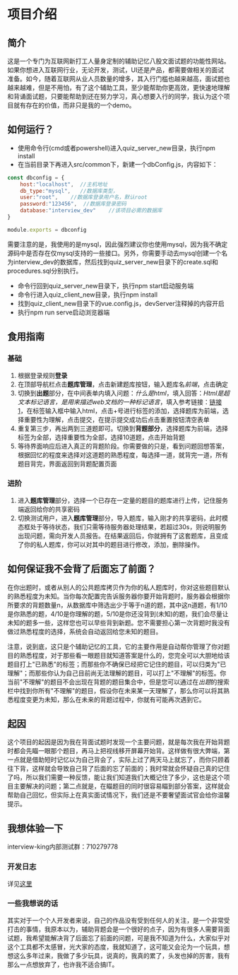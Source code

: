 # 项目介绍

## 简介

这是一个专门为互联网新打工人量身定制的辅助记忆八股文面试题的功能性网站。如果你想进入互联网行业，无论开发，测试，UI还是产品，都需要做相关的面试准备。如今，随着互联网从业人员数量的增多，其入行门槛也越来越高，面试题也越来越难，但是不用怕，有了这个辅助工具，至少能帮助你更高效，更快速地理解和背诵面试题，只要能帮助到还在努力学习，真心想要入行的同学，我认为这个项目就有存在的价值，而非只是我的一个demo。

## 如何运行？

- 使用命令行(cmd或者powershell)进入quiz_server_new目录，执行npm install
- 在当前目录下再进入src/common下，新建一个dbConfig.js，内容如下：

```javascript
const dbconfig = {
    host:"localhost",  //主机地址
    db_type:"mysql",   //数据库类型，
    user:"root",    //数据库登录用户名，默认root
    password:"123456",  //数据库登录密码
    database:"interview_dev"    //该项目必需的数据库
}

module.exports = dbconfig
```

需要注意的是，我使用的是mysql，因此强烈建议你也使用mysql，因为我不确定源码中是否存在仅mysql支持的一些接口。另外，你需要手动去mysql创建一个名为interview_dev的数据库，然后找到quiz_server_new目录下的create.sql和procedures.sql分别执行。

- 命令行回到quiz_server_new目录下，执行npm start启动服务端
- 命令行进入quiz_client_new目录，执行npm install
- 找到quiz_client_new目录下的vue.config.js，devServer注释掉的内容开启
- 执行npm run serve启动浏览器端

## 食用指南

### 基础

1. 根据登录规则**登录**
2. 在顶部导航栏点击**题库管理**，点击新建题库按钮，输入题库名*前端*，点击确定
3. 切换到**出题**部分，在中间表单内填入问题：*什么是html*，填入回答：*Html是超文本标记语言，是用来描述web文档的一种标记语言*，填入参考链接：[链接1](https://baike.baidu.com/item/HTML/97049?fr=aladdin)，在标签输入框中输入html，点击+号进行标签的添加，选择题库为前端，选择重要性为理解，点击提交，在提示提交成功后点击重置按钮清空表单
4. 重复第三步，再出两到三道题即可。切换到**背题部分**，选择题库为前端，选择标签为全部，选择重要性为全部，选择10道题，点击开始背题
5. 等待界面响应后进入真正的背题阶段。你需要做的只是，看到问题回想答案，根据回忆的程度来选择对这道题的熟悉程度，每选择一道，就背完一道，所有题目背完，界面返回到背题配置页面

### 进阶

1. 进入**题库管理**部分，选择一个已存在一定量的题目的题库进行上传，记住服务端返回给你的共享密码
2. 切换测试用户，进入**题库管理**部分，导入题库，输入刚才的共享密码，此时模态框处于等待状态，我们只需等待服务器处理结果，若超过30s，则说明服务出现问题，需向开发人员报告。在结果返回后，你就拥有了这套题库，且变成了你的私人题库，你可以对其中的题目进行修改，添加，删除操作。

## 如何保证我不会背了后面忘了前面？

在你出题时，或者从别人的公共题库拷贝作为你的私人题库时，你对这些题目默认的熟悉程度为未知。当你每次配置完告诉服务器你要开始背题时，服务器会根据你所要求的背题数量n，从数据库中筛选出少于等于n道的题，其中这n道题，有1/10是你熟悉的题，4/10是你理解的题，5/10是你还没背到(未知)的题，我们会尽量让未知的题多一些，这样您也可以早些背到新题。您不需要担心第一次背题时我没有做过熟悉程度的选择，系统会自动返回给您未知的题目。

注意，说到底，这只是个辅助记忆的工具，它的主要作用是自动帮你管理了你对题目的熟悉程度，对于那些看一眼题目就知道答案是什么的，您完全可以大胆地给该题目打上"已熟悉"的标签；而那些你不确保已经把它记住的题目，可以归类为"已理解"；而那些你认为自己目前尚无法理解的题目，可以打上"不理解"的标签。你当前"不理解"的题目不会出现在背题的题目集合中，但是您可以通过在*出题*的搜索栏中找到你所有"不理解"的题目，假设你在未来某一天理解了，那么你可以将其熟悉程度变更为未知，那么在未来的背题过程中，你就有可能再次遇到它。

## 起因

这个项目的起因是因为我在背面试题时发现一个主要问题，就是每次我在开始背题时都会先瞄一眼那个题目，再马上把视线移开屏幕开始背。这样做有很大弊端，第一点就是借助短时记忆以为自己背会了，实际上过了两天马上就忘了，而你只顾着往下背，这样就会导致自己背了后面的忘了前面的；我时常就会怀疑自己真的记住了吗，所以我们需要一种反馈，能让我们知道我们大概记住了多少，这也是这个项目主要解决的问题；第二点就是，在瞄题目的同时很容易瞄到部分答案，这样就会帮助自己回忆，但实际上在真实面试情况下，我们还是不要奢望面试官会给你温馨提示。

## 我想体验一下

interview-king内部测试群：710279778

### 开发日志

详见[这里](./develop.md)

### 一些我想说的话

其实对于一个个人开发者来说，自己的作品没有受到任何人的关注，是一个非常受打击的事情，我原本以为，辅助背题会是一个很好的点子，因为有很多人需要背面试题，我希望能解决背了后面忘了前面的问题，可是我不知道为什么，大家似乎对这个工具都不太感冒，光大家的态度，我就知道了，这可能又会沦为一个玩具，想想这么多年过来，我做了多少玩具，说真的，我真的累了，头发也掉的厉害，我有那么一点想放弃了，也许我不适合搞IT。
